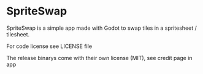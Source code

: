 # SpriteSwap

SpriteSwap is a simple app made with Godot to swap tiles in a spritesheet / tilesheet.

For code license see LICENSE file

The release binarys come with their own license (MIT), see credit page in app
